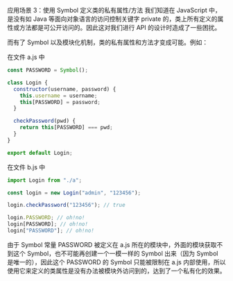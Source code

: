 应用场景 3：使用 Symbol 定义类的私有属性/方法
我们知道在 JavaScript 中，是没有如 Java 等面向对象语言的访问控制关键字 private 的，类上所有定义的属性或方法都是可公开访问的。因此这对我们进行 API 的设计时造成了一些困扰。

而有了 Symbol 以及模块化机制，类的私有属性和方法才变成可能。例如：

在文件 a.js 中

```js
const PASSWORD = Symbol();

class Login {
  constructor(username, password) {
    this.username = username;
    this[PASSWORD] = password;
  }

  checkPassword(pwd) {
    return this[PASSWORD] === pwd;
  }
}

export default Login;
```

在文件 b.js 中

```js
import Login from "./a";

const login = new Login("admin", "123456");

login.checkPassword("123456"); // true

login.PASSWORD; // oh!no!
login[PASSWORD]; // oh!no!
login["PASSWORD"]; // oh!no!
```

由于 Symbol 常量 PASSWORD 被定义在 a.js 所在的模块中，外面的模块获取不到这个 Symbol，也不可能再创建一个一模一样的 Symbol 出来（因为 Symbol 是唯一的），因此这个 PASSWORD 的 Symbol 只能被限制在 a.js 内部使用，所以使用它来定义的类属性是没有办法被模块外访问到的，达到了一个私有化的效果。
